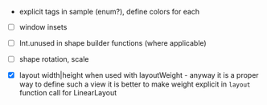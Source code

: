 * explicit tags in sample (enum?), define colors for each

- [ ] window insets
- [ ] Int.unused in shape builder functions (where applicable)
- [ ] shape rotation, scale

- [X] layout width|height when used with layoutWeight - anyway it is a proper way to define such a view
  it is better to make weight explicit in `layout` function call for LinearLayout